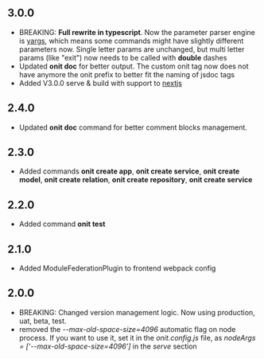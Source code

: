 ## 3.0.0
- BREAKING: **Full rewrite in typescript**. Now the parameter parser engine is [yargs](https://www.npmjs.com/package/yargs), which means some commands might have slightly different parameters now. Single letter params are unchanged, but multi letter params (like "exit") now needs to be called with **double** dashes
- Updated **onit doc** for better output. The custom onit tag now does not have anymore the onit prefix to better fit the naming of jsdoc tags
- Added V3.0.0 serve & build with support to [nextjs](https://nextjs.org/)

## 2.4.0
- Updated **onit doc** command for better comment blocks management. 

## 2.3.0
- Added commands **onit create app**, **onit create service**, **onit create model**, **onit create relation**, **onit create repository**, **onit create service**    

## 2.2.0
- Added command **onit test**

## 2.1.0
- Added ModuleFederationPlugin to frontend webpack config

## 2.0.0
- BREAKING: Changed version management logic. Now using production, uat, beta, test.
- removed the *--max-old-space-size=4096* automatic flag on node process. If you want to use it, set it in the *onit.config.js* file, as *nodeArgs = ['--max-old-space-size=4096']* in the *serve* section

